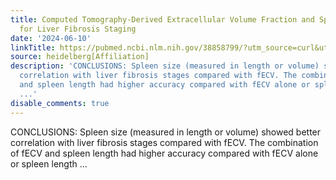 ```yaml
---
title: Computed Tomography-Derived Extracellular Volume Fraction and Splenic Size
  for Liver Fibrosis Staging
date: '2024-06-10'
linkTitle: https://pubmed.ncbi.nlm.nih.gov/38858799/?utm_source=curl&utm_medium=rss&utm_campaign=pubmed-2&utm_content=1FakS-2QOkCT8HsMOQP1bCRQ4YzyumYOmxmF0moLsQ3dFB1E9V&fc=20220326224207&ff=20240611181022&v=2.18.0.post9+e462414
source: heidelberg[Affiliation]
description: 'CONCLUSIONS: Spleen size (measured in length or volume) showed better
  correlation with liver fibrosis stages compared with fECV. The combination of fECV
  and spleen length had higher accuracy compared with fECV alone or spleen length
  ...'
disable_comments: true
---
```

CONCLUSIONS: Spleen size (measured in length or volume) showed better correlation with liver fibrosis stages compared with fECV. The combination of fECV and spleen length had higher accuracy compared with fECV alone or spleen length ...